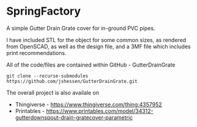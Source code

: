 # SpringFactory

A simple Gutter Drain Grate cover for in-ground PVC pipes.

I have included STL for the object for some common sizes, as rendered from OpenSCAD, as well as the design file, and a 3MF file which includes print recommendations.

All of the code/files are contained within GitHub - GutterDrainGrate

```shell
git clone --recurse-submodules https://github.com/jshessen/GutterDrainGrate.git
```

The overall project is also availale on
- Thingiverse - https://www.thingiverse.com/thing:4357952
- Printables - https://www.printables.com/model/34312-gutterdownspout-drain-gratecover-parametric
